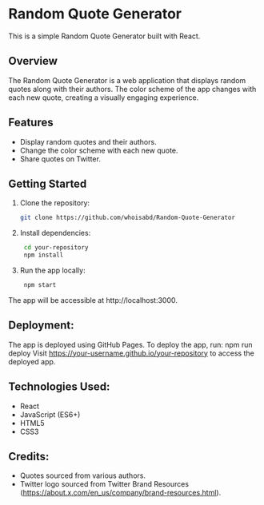 # Random Quote Generator

This is a simple Random Quote Generator built with React.

## Overview

The Random Quote Generator is a web application that displays random quotes along with their authors. The color scheme of the app changes with each new quote, creating a visually engaging experience.

## Features

- Display random quotes and their authors.
- Change the color scheme with each new quote.
- Share quotes on Twitter.

## Getting Started

1. Clone the repository:

   ```bash
   git clone https://github.com/whoisabd/Random-Quote-Generator

2. Install dependencies:
   
    ```bash
     cd your-repository
     npm install

3. Run the app locally:
   
    ```bash
     npm start
    
The app will be accessible at http://localhost:3000.

## Deployment:
  The app is deployed using GitHub Pages. To deploy the app, run:
  npm run deploy
  Visit https://your-username.github.io/your-repository to access the deployed app.

## Technologies Used:
  - React
  - JavaScript (ES6+)
  - HTML5
  - CSS3

## Credits:
  - Quotes sourced from various authors.
  - Twitter logo sourced from Twitter Brand Resources (https://about.x.com/en_us/company/brand-resources.html).
